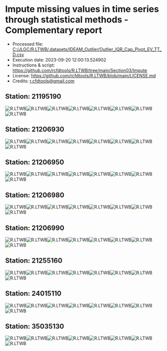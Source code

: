 # Impute missing values in time series through statistical methods - Complementary report
* Processed file: [C:/JLGC/R.LTWB/.datasets/IDEAM_Outlier/Outlier_IQR_Cap_Pivot_EV_TT_D.csv](../IDEAM_Outlier/Outlier_IQR_Cap_Pivot_EV_TT_D.csv)
* Execution date: 2023-09-20 12:00:13.524902
* Instructions & script: https://github.com/rcfdtools/R.LTWB/tree/main/Section03/Impute
* License: https://github.com/rcfdtools/R.LTWB/blob/main/LICENSE.md
* Credits: r.cfdtools@gmail.com

## Station: 21195190

![R.LTWB](Graph/21195190_Impute_Mean_Outlier_IQR_Cap_Pivot_EV_TT_D.csv.png)![R.LTWB](Graph/21195190_Impute_Median_Outlier_IQR_Cap_Pivot_EV_TT_D.csv.png)![R.LTWB](Graph/21195190_Impute_LOCF_Outlier_IQR_Cap_Pivot_EV_TT_D.csv.png)![R.LTWB](Graph/21195190_Impute_NOCB_Outlier_IQR_Cap_Pivot_EV_TT_D.csv.png)![R.LTWB](Graph/21195190_Impute_InterpolateLinear_Outlier_IQR_Cap_Pivot_EV_TT_D.csv.png)![R.LTWB](Graph/21195190_Impute_MeanEWM_Outlier_IQR_Cap_Pivot_EV_TT_D.csv.png)![R.LTWB](Graph/21195190_Impute_KNN_Outlier_IQR_Cap_Pivot_EV_TT_D.csv.png)![R.LTWB](Graph/21195190_Impute_MICE_Outlier_IQR_Cap_Pivot_EV_TT_D.csv.png)

## Station: 21206930

![R.LTWB](Graph/21206930_Impute_Mean_Outlier_IQR_Cap_Pivot_EV_TT_D.csv.png)![R.LTWB](Graph/21206930_Impute_Median_Outlier_IQR_Cap_Pivot_EV_TT_D.csv.png)![R.LTWB](Graph/21206930_Impute_LOCF_Outlier_IQR_Cap_Pivot_EV_TT_D.csv.png)![R.LTWB](Graph/21206930_Impute_NOCB_Outlier_IQR_Cap_Pivot_EV_TT_D.csv.png)![R.LTWB](Graph/21206930_Impute_InterpolateLinear_Outlier_IQR_Cap_Pivot_EV_TT_D.csv.png)![R.LTWB](Graph/21206930_Impute_MeanEWM_Outlier_IQR_Cap_Pivot_EV_TT_D.csv.png)![R.LTWB](Graph/21206930_Impute_KNN_Outlier_IQR_Cap_Pivot_EV_TT_D.csv.png)![R.LTWB](Graph/21206930_Impute_MICE_Outlier_IQR_Cap_Pivot_EV_TT_D.csv.png)

## Station: 21206950

![R.LTWB](Graph/21206950_Impute_Mean_Outlier_IQR_Cap_Pivot_EV_TT_D.csv.png)![R.LTWB](Graph/21206950_Impute_Median_Outlier_IQR_Cap_Pivot_EV_TT_D.csv.png)![R.LTWB](Graph/21206950_Impute_LOCF_Outlier_IQR_Cap_Pivot_EV_TT_D.csv.png)![R.LTWB](Graph/21206950_Impute_NOCB_Outlier_IQR_Cap_Pivot_EV_TT_D.csv.png)![R.LTWB](Graph/21206950_Impute_InterpolateLinear_Outlier_IQR_Cap_Pivot_EV_TT_D.csv.png)![R.LTWB](Graph/21206950_Impute_MeanEWM_Outlier_IQR_Cap_Pivot_EV_TT_D.csv.png)![R.LTWB](Graph/21206950_Impute_KNN_Outlier_IQR_Cap_Pivot_EV_TT_D.csv.png)![R.LTWB](Graph/21206950_Impute_MICE_Outlier_IQR_Cap_Pivot_EV_TT_D.csv.png)

## Station: 21206980

![R.LTWB](Graph/21206980_Impute_Mean_Outlier_IQR_Cap_Pivot_EV_TT_D.csv.png)![R.LTWB](Graph/21206980_Impute_Median_Outlier_IQR_Cap_Pivot_EV_TT_D.csv.png)![R.LTWB](Graph/21206980_Impute_LOCF_Outlier_IQR_Cap_Pivot_EV_TT_D.csv.png)![R.LTWB](Graph/21206980_Impute_NOCB_Outlier_IQR_Cap_Pivot_EV_TT_D.csv.png)![R.LTWB](Graph/21206980_Impute_InterpolateLinear_Outlier_IQR_Cap_Pivot_EV_TT_D.csv.png)![R.LTWB](Graph/21206980_Impute_MeanEWM_Outlier_IQR_Cap_Pivot_EV_TT_D.csv.png)![R.LTWB](Graph/21206980_Impute_KNN_Outlier_IQR_Cap_Pivot_EV_TT_D.csv.png)![R.LTWB](Graph/21206980_Impute_MICE_Outlier_IQR_Cap_Pivot_EV_TT_D.csv.png)

## Station: 21206990

![R.LTWB](Graph/21206990_Impute_Mean_Outlier_IQR_Cap_Pivot_EV_TT_D.csv.png)![R.LTWB](Graph/21206990_Impute_Median_Outlier_IQR_Cap_Pivot_EV_TT_D.csv.png)![R.LTWB](Graph/21206990_Impute_LOCF_Outlier_IQR_Cap_Pivot_EV_TT_D.csv.png)![R.LTWB](Graph/21206990_Impute_NOCB_Outlier_IQR_Cap_Pivot_EV_TT_D.csv.png)![R.LTWB](Graph/21206990_Impute_InterpolateLinear_Outlier_IQR_Cap_Pivot_EV_TT_D.csv.png)![R.LTWB](Graph/21206990_Impute_MeanEWM_Outlier_IQR_Cap_Pivot_EV_TT_D.csv.png)![R.LTWB](Graph/21206990_Impute_KNN_Outlier_IQR_Cap_Pivot_EV_TT_D.csv.png)![R.LTWB](Graph/21206990_Impute_MICE_Outlier_IQR_Cap_Pivot_EV_TT_D.csv.png)

## Station: 21255160

![R.LTWB](Graph/21255160_Impute_Mean_Outlier_IQR_Cap_Pivot_EV_TT_D.csv.png)![R.LTWB](Graph/21255160_Impute_Median_Outlier_IQR_Cap_Pivot_EV_TT_D.csv.png)![R.LTWB](Graph/21255160_Impute_LOCF_Outlier_IQR_Cap_Pivot_EV_TT_D.csv.png)![R.LTWB](Graph/21255160_Impute_NOCB_Outlier_IQR_Cap_Pivot_EV_TT_D.csv.png)![R.LTWB](Graph/21255160_Impute_InterpolateLinear_Outlier_IQR_Cap_Pivot_EV_TT_D.csv.png)![R.LTWB](Graph/21255160_Impute_MeanEWM_Outlier_IQR_Cap_Pivot_EV_TT_D.csv.png)![R.LTWB](Graph/21255160_Impute_KNN_Outlier_IQR_Cap_Pivot_EV_TT_D.csv.png)![R.LTWB](Graph/21255160_Impute_MICE_Outlier_IQR_Cap_Pivot_EV_TT_D.csv.png)

## Station: 24015110

![R.LTWB](Graph/24015110_Impute_Mean_Outlier_IQR_Cap_Pivot_EV_TT_D.csv.png)![R.LTWB](Graph/24015110_Impute_Median_Outlier_IQR_Cap_Pivot_EV_TT_D.csv.png)![R.LTWB](Graph/24015110_Impute_LOCF_Outlier_IQR_Cap_Pivot_EV_TT_D.csv.png)![R.LTWB](Graph/24015110_Impute_NOCB_Outlier_IQR_Cap_Pivot_EV_TT_D.csv.png)![R.LTWB](Graph/24015110_Impute_InterpolateLinear_Outlier_IQR_Cap_Pivot_EV_TT_D.csv.png)![R.LTWB](Graph/24015110_Impute_MeanEWM_Outlier_IQR_Cap_Pivot_EV_TT_D.csv.png)![R.LTWB](Graph/24015110_Impute_KNN_Outlier_IQR_Cap_Pivot_EV_TT_D.csv.png)![R.LTWB](Graph/24015110_Impute_MICE_Outlier_IQR_Cap_Pivot_EV_TT_D.csv.png)

## Station: 35035130

![R.LTWB](Graph/35035130_Impute_Mean_Outlier_IQR_Cap_Pivot_EV_TT_D.csv.png)![R.LTWB](Graph/35035130_Impute_Median_Outlier_IQR_Cap_Pivot_EV_TT_D.csv.png)![R.LTWB](Graph/35035130_Impute_LOCF_Outlier_IQR_Cap_Pivot_EV_TT_D.csv.png)![R.LTWB](Graph/35035130_Impute_NOCB_Outlier_IQR_Cap_Pivot_EV_TT_D.csv.png)![R.LTWB](Graph/35035130_Impute_InterpolateLinear_Outlier_IQR_Cap_Pivot_EV_TT_D.csv.png)![R.LTWB](Graph/35035130_Impute_MeanEWM_Outlier_IQR_Cap_Pivot_EV_TT_D.csv.png)![R.LTWB](Graph/35035130_Impute_KNN_Outlier_IQR_Cap_Pivot_EV_TT_D.csv.png)![R.LTWB](Graph/35035130_Impute_MICE_Outlier_IQR_Cap_Pivot_EV_TT_D.csv.png)